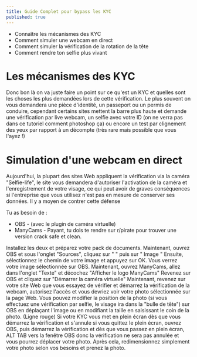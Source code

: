 ```yaml
---
title: Guide Complet pour bypass les KYC
published: true
---
```


*   Connaître les mécanismes des KYC
*   Comment simuler une webcam en direct
*   Comment simuler la vérification de la rotation de la tête
*   Comment rendre ton selfie plus vivant

# [](#header-1)Les mécanismes des KYC

Donc bon là on va juste faire un point sur ce qu'est un KYC et quelles sont les choses les plus demandées lors de cette vérification. Le plus souvent on vous demandera une pièce d'identité, un passeport ou un permis de conduire, cependant certains sites mettent la barre plus haute et demande une vérification par live webcam, un selfie avec votre ID (on ne verra pas dans ce tutoriel comment photoshop ça) ou encore un test par clignement des yeux par rapport à un décompte (très rare mais possible que vous l'ayez !)

# [](#header-1)Simulation d'une webcam en direct

Aujourd'hui, la plupart des sites Web appliquent la vérification via la caméra "Selfie-life", le site vous demandera d'autoriser l'activation de la caméra et l'enregistrement de votre visage, ce qui peut avoir de graves conséquences si l'entreprise que vous utilisez n'est pas en mesure de conserver ses données. Il y a moyen de contrer cette défense

Tu as besoin de :

* OBS - (avec le plugin de caméra virtuelle)
* ManyCams - Payant, tu dois te rendre sur r/pirate pour trouver une version crack safe et clean.

Installez les deux et préparez votre pack de documents. 
Maintenant, ouvrez OBS et sous l'onglet "Sources", cliquez sur " " puis sur " Image " 
Ensuite, sélectionnez le chemin de votre image et appuyez sur OK. 
Vous verrez votre image sélectionnée sur OBS. 
Maintenant, ouvrez ManyCams, allez dans l'onglet "Texte" et décochez "Afficher le logo ManyCams" Revenez sur OBS et cliquez sur "Démarrer la caméra virtuelle" Maintenant, revenez sur votre site Web que vous essayez de vérifier et démarrez la vérification de la webcam, autorisez l'accès et vous devriez voir votre photo sélectionnée sur la page Web. 
Vous pouvez modifier la position de la photo (si vous effectuez une vérification par selfie, le visage ira dans la "bulle de tête") sur OBS en déplaçant l'image ou en modifiant la taille en saisissant le coin de la photo. (Ligne rouge) 
Si votre KYC vous met en plein écran dès que vous démarrez la vérification et s'annule si vous quittez le plein écran, ouvrez OBS, puis démarrez la vérification et dès que vous passez en plein écran, ALT TAB vers la fenêtre OBS donc la vérification ne sera pas annulée et vous pourrez déplacer votre photo. Après cela, redimensionnez simplement votre photo selon vos besoins et prenez la photo.
